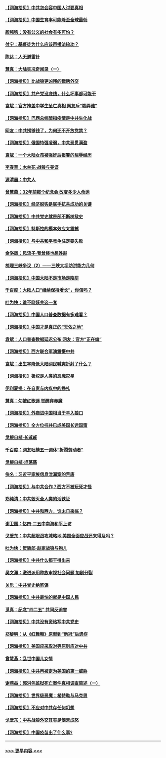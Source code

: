 #### [【网海拾贝】中共怎会容中国人讨要真相](../pages/nsc993/n12952161.md?t=05160952) 
#### [【网海拾贝】中国生育率可能降至全球最低](../pages/nsc993/n12948793.md?t=05160952) 
#### [颜纯钩：没有公义的社会有多可怕？](../pages/nsc993/n12947626.md?t=05160952) 
#### [付宁：基督徒为什么应该声援法轮功？](../pages/nsc993/n12947233.md?t=05160952) 
#### [陈达：人无避雷针](../pages/nsc993/n12947098.md?t=05160952) 
#### [慧真：大陆实况奇闻录（一）](../pages/nsc993/n12945811.md?t=05160952) 
#### [【网海拾贝】比战狼更凶残的戳瞎外交](../pages/nsc993/n12945717.md?t=05160952) 
#### [【网海拾贝】共产党没底线，什么坏事都可能干](../pages/nsc993/n12942090.md?t=05160952) 
#### [袁斌：官方掩盖中学生坠亡真相 网友斥“糊弄谁”](../pages/nsc993/n12942029.md?t=05160952) 
#### [【网海拾贝】巴西总统暗指疫情是中共生化战](../pages/nsc993/n12938999.md?t=05160952) 
#### [网友：中共捞够钱了，为何还不开放党禁？](../pages/nsc993/n12938952.md?t=05160952) 
#### [【网海拾贝】俄国恃强凌弱，中共恶贯满盈](../pages/nsc993/n12936626.md?t=05160952) 
#### [袁斌：一个大陆女孩被强奸后报警的屈辱经历](../pages/nsc993/n12936547.md?t=05160952) 
#### [李春草：木兰花·战狼与美谍](../pages/nsc993/n12935995.md?t=05160952) 
#### [源清晨：中共人](../pages/nsc993/n12935589.md?t=05160952) 
#### [曾慧燕：32年前那个纪念会 改变多少人命运](../pages/nsc993/n12934233.md?t=05160952) 
#### [【网海拾贝】经济脱钩是联手抗共成功的关键](../pages/nsc993/n12934176.md?t=05160952) 
#### [【网海拾贝】中共党史就是部不断树敌史](../pages/nsc993/n12932844.md?t=05160952) 
#### [【网海拾贝】特斯拉的模本效应太震撼](../pages/nsc993/n12925626.md?t=05160952) 
#### [【网海拾贝】与中共和平竞争注定要失败](../pages/nsc993/n12923326.md?t=05160952) 
#### [金浴凤：风流子‧我曾经也想姓赵](../pages/nsc993/n12920911.md?t=05160952) 
#### [梳理三峡争议（2）——三峡大坝防洪能力几何](../pages/nsc993/n12920173.md?t=05160952) 
#### [【网海拾贝】中国大陆不是市场是陷阱](../pages/nsc993/n12920143.md?t=05160952) 
#### [千百度：大陆人口“继续保持增长”，你信吗？](../pages/nsc993/n12918946.md?t=05160952) 
#### [吐为快：谁不晓妖共这一套](../pages/nsc993/n12918941.md?t=05160952) 
#### [【网海拾贝】中国人口普查数据有多难看？](../pages/nsc993/n12917822.md?t=05160952) 
#### [【网海拾贝】中国才是真正的“无依之地”](../pages/nsc993/n12915845.md?t=05160952) 
#### [袁斌：人口普查数据延迟公布 网友：官方“正在编”](../pages/nsc993/n12915748.md?t=05160952) 
#### [【网海拾贝】西方联合军演震慑中共](../pages/nsc993/n12913466.md?t=05160952) 
#### [袁斌：出生率降低大陆网民喊爽折射了什么？](../pages/nsc993/n12913365.md?t=05160952) 
#### [【网海拾贝】极权是人类的恶魔灾星](../pages/nsc993/n12910697.md?t=05160952) 
#### [伊利夏提：在自责与内疚中的挣扎](../pages/nsc993/n12910493.md?t=05160952) 
#### [慧真：勿被红歌迷 觉醒弃赤魔](../pages/nsc993/n12910485.md?t=05160952) 
#### [【网海拾贝】外商进中国相当于羊入狼口](../pages/nsc993/n12908274.md?t=05160952) 
#### [【网海拾贝】全方位抗共已成美国长远国策](../pages/nsc993/n12906878.md?t=05160952) 
#### [灵根自植‧长戚戚](../pages/nsc993/n12905585.md?t=05160952) 
#### [千百度：网友吐槽五一调休“折腾劳动者”](../pages/nsc993/n12905934.md?t=05160952) 
#### [灵根自植‧坦荡荡](../pages/nsc993/n12905562.md?t=05160952) 
#### [佚名：习近平家族信息泄漏案的荒唐](../pages/nsc993/n12904705.md?t=05160952) 
#### [【网海拾贝】与中共合作？西方不被玩死才怪](../pages/nsc993/n12903873.md?t=05160952) 
#### [郑纯清：中共毁灭全人类的活铁证](../pages/nsc993/n12903785.md?t=05160952) 
#### [【网海拾贝】中共和西方，谁末日来临？](../pages/nsc993/n12903482.md?t=05160952) 
#### [谢卫国：忆四‧二五中南海和平上访](../pages/nsc993/n12902192.md?t=05160952) 
#### [戈壁东：中共超限战攻城略地 美国全面应战还来得及吗？](../pages/nsc993/n12902297.md?t=05160952) 
#### [吐为快：贺骄郎‧赵家战狼与狗儿](../pages/nsc993/n12902280.md?t=05160952) 
#### [【网海拾贝】中共什么都干得出来](../pages/nsc993/n12897500.md?t=05160952) 
#### [吴文渊：激进派用种族审视社会问题 加剧分裂](../pages/nsc993/n12893881.md?t=05160952) 
#### [关乐：中共党史绝笔谣](../pages/nsc993/n12897270.md?t=05160952) 
#### [【网海拾贝】中共最怕的就是中国人民](../pages/nsc993/n12894705.md?t=05160952) 
#### [觅真：纪念“四二五” 共同反迫害](../pages/nsc993/n12894553.md?t=05160952) 
#### [【网海拾贝】中共没有资格写中共党史](../pages/nsc993/n12892231.md?t=05160952) 
#### [郑黎明：从《红舞鞋》原型到“新冠”后遗症](../pages/nsc993/n12890469.md?t=05160952) 
#### [【网海拾贝】美国应采取对等原则应对中共](../pages/nsc993/n12889176.md?t=05160952) 
#### [曾慧燕：乱世中国儿女情](../pages/nsc993/n12887931.md?t=05160952) 
#### [【网海拾贝】中共再被定为美国的第一威胁](../pages/nsc993/n12887580.md?t=05160952) 
#### [谢燕益：郭洪伟监狱死亡案件真相调查简述（一）](../pages/nsc993/n12885648.md?t=05160952) 
#### [【网海拾贝】世界级恶魔：希特勒与马克思](../pages/nsc993/n12884062.md?t=05160952) 
#### [【网海拾贝】不应对中共存任何幻想](../pages/nsc993/n12881460.md?t=05160952) 
#### [戈壁东：中共战狼外交其实是恼羞成怒](../pages/nsc993/n12880392.md?t=05160952) 
#### [【网海拾贝】中国疫苗出了什么事?](../pages/nsc993/n12879124.md?t=05160952) 

----
#### [ >>> 更早内容 <<< ](../indexes/nsc993-earlier.md)
